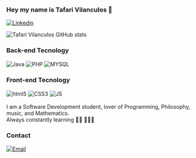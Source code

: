 ### Hey my name is Tafari Vilanculos 👋
[![Linkedin](https://img.shields.io/badge/LinkedIn-0077B5?style=for-the-badge&logo=linkedin&logoColor=white)](https://www.linkedin.com/in/tafari-vilanculos-b9604529a/)

![Tafari Vilanculos GitHub stats](https://github-readme-stats.vercel.app/api?username=TafariDragon&show_icons=true&theme=dracula)

### Back-end Tecnology

<div>
   <img align="center" alt="Java" src="https://img.shields.io/badge/Java-ED8B00?style=for-the-badge&logo=openjdk&logoColor=white"/>
   <img align="center" alt="PHP" src="https://img.shields.io/badge/PHP-777BB4?style=for-the-badge&logo=php&logoColor=white"/>
   <img align="center" alt="MYSQL" src="https://img.shields.io/badge/MySQL-00000F?style=for-the-badge&logo=mysql&logoColor=white"/>
</div>

### Front-end Tecnology

<div>
   <img align="center" alt="html5" src="https://img.shields.io/badge/HTML5-E34F26?style=for-the-badge&logo=html5&logoColor=white"/>
   <img align="center" alt="CSS3" src="https://img.shields.io/badge/CSS3-1572B6?style=for-the-badge&logo=css3&logoColor=white"/>
   <img align="center" alt="JS" src="https://img.shields.io/badge/JavaScript-F7DF1E?style=for-the-badge&logo=javascript&logoColor=black"/>
</div>
<br>
I am a Software Development student, lover of Programming, Philosophy, music, and Mathematics.<br>
Always constantly learning ✍🏾 🧑🏾‍💻

### Contact
[![Email](https://img.shields.io/badge/Gmail-D14836?style=for-the-badge&logo=gmail&logoColor=white)](mailto:seuemail@gmail.com)


